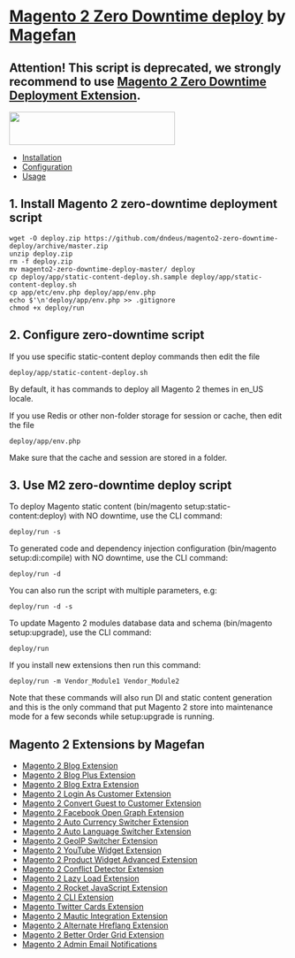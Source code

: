 # [Magento 2 Zero Downtime deploy](https://magefan.com/blog/magento-2-zero-downtime-deployment) by [Magefan](https://magefan.com/magento2-extensions)


## Attention! This script is deprecated, we strongly recommend to use [Magento 2 Zero Downtime Deployment Extension](https://magefan.com/magento-2-zero-downtime-deployment).


<a href="https://magefan.com/magento-2-zero-downtime-deployment"><img width="300" height="60" src="https://cm.magefan.com/mf_webp/png/media/wysiwyg/DOWNLOAD_NOW.webp"></a>


  * [Installation](https://magefan.com/blog/magento-2-zero-downtime-deployment#installation)
  * [Configuration](https://magefan.com/blog/magento-2-zero-downtime-deployment#configuration)
  * [Usage](https://magefan.com/blog/magento-2-zero-downtime-deployment#usage)

## 1. Install Magento 2 zero-downtime deployment script
```
wget -O deploy.zip https://github.com/dndeus/magento2-zero-downtime-deploy/archive/master.zip
unzip deploy.zip
rm -f deploy.zip
mv magento2-zero-downtime-deploy-master/ deploy
cp deploy/app/static-content-deploy.sh.sample deploy/app/static-content-deploy.sh
cp app/etc/env.php deploy/app/env.php
echo $'\n'deploy/app/env.php >> .gitignore
chmod +x deploy/run
```

## 2. Configure zero-downtime script
If you use specific static-content deploy commands then edit the file
```
deploy/app/static-content-deploy.sh
```
By default, it has commands to deploy all Magento 2 themes in en_US locale.

If you use Redis or other non-folder storage for session or cache, then edit the file
```
deploy/app/env.php
```
Make sure that the cache and session are stored in a folder.

## 3. Use M2 zero-downtime deploy script

To deploy Magento static content (bin/magento setup:static-content:deploy) with NO downtime, use the CLI command:
```
deploy/run -s
```
To generated code and dependency injection configuration (bin/magento setup:di:compile) with NO downtime, use the CLI command:
```
deploy/run -d
```
You can also run the script with multiple parameters, e.g:
```
deploy/run -d -s
```
To update Magento 2 modules database data and schema (bin/magento setup:upgrade), use the CLI command:
```
deploy/run
```
If you install new extensions then run this command:
```
deploy/run -m Vendor_Module1 Vendor_Module2
```
Note that these commands will also run DI and static content generation and this is the only command that put Magento 2 store into maintenance mode for a few seconds while setup:upgrade is running.

## Magento 2 Extensions by Magefan
  * [Magento 2 Blog Extension](https://magefan.com/magento2-blog-extension)
  * [Magento 2 Blog Plus Extension](https://magefan.com/magento2-blog-extension/pricing)
  * [Magento 2 Blog Extra Extension](https://magefan.com/magento2-blog-extension/pricing)
  * [Magento 2 Login As Customer Extension](https://magefan.com/login-as-customer-magento-2-extension)
  * [Magento 2 Convert Guest to Customer Extension](https://magefan.com/magento2-convert-guest-to-customer)
  * [Magento 2 Facebook Open Graph Extension](https://magefan.com/magento-2-open-graph-extension-og-tags)
  * [Magento 2 Auto Currency Switcher Extension](https://magefan.com/magento-2-currency-switcher-auto-currency-by-country)
  * [Magento 2 Auto Language Switcher Extension](https://magefan.com/magento-2-auto-language-switcher)
  * [Magento 2 GeoIP Switcher Extension](https://magefan.com/magento-2-geoip-switcher-extension)
  * [Magento 2 YouTube Widget Extension](https://magefan.com/magento2-youtube-extension)
  * [Magento 2 Product Widget Advanced Extension](https://magefan.com/magento-2-product-widget)
  * [Magento 2 Conflict Detector Extension](https://magefan.com/magento2-conflict-detector)
  * [Magento 2 Lazy Load Extension](https://magefan.com/magento-2-image-lazy-load-extension)
  * [Magento 2 Rocket JavaScript Extension](https://magefan.com/rocket-javascript-deferred-javascript)
  * [Magento 2 CLI Extension](https://magefan.com/magento2-cli-extension)
  * [Magento Twitter Cards Extension](https://magefan.com/magento-2-twitter-cards-extension)
  * [Magento 2 Mautic Integration Extension](https://magefan.com/magento-2-mautic-extension)
  * [Magento 2 Alternate Hreflang Extension](https://magefan.com/magento2-alternate-hreflang-extension)
  * [Magento 2 Better Order Grid Extension](https://magefan.com/magento-2-better-order-grid-extension)
  * [Magento 2 Admin Email Notifications](https://magefan.com/magento-2-admin-email-notifications)
